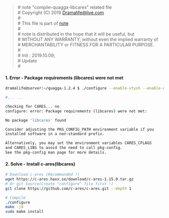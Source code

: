 > \# note "compile-quagga-libcares" related file  
\# Copyright (C) 2019 Dramalife@live.com  
\#   
\# This file is part of [note](https://github.com/Dramalife/note.git)  
\#   
\# note is distributed in the hope that it will be useful, but  
\# WITHOUT ANY WARRANTY; without even the implied warranty of  
\# MERCHANTABILITY or FITNESS FOR A PARTICULAR PURPOSE.  
\#  
\# Init : 2019.10.09;  
\# Update   
\#  
  



#### 1. Error - Package requirements (libcares) were not met

```bash
dramalife@server:~/quagga-1.2.4 $ ./configure --enable-vtysh --enable-user=root --enable-group=root --enable-vty-group=root

#... ...

checking for CARES... no
configure: error: Package requirements (libcares) were not met:

No package 'libcares' found

Consider adjusting the PKG_CONFIG_PATH environment variable if you
installed software in a non-standard prefix.

Alternatively, you may set the environment variables CARES_CFLAGS
and CARES_LIBS to avoid the need to call pkg-config.
See the pkg-config man page for more details.

```

#### 2. Solve - Install c-ares(libcares)

```bash
# Download c-ares (Recommanded !)
wget https://c-ares.haxx.se/download/c-ares-1.15.0.tar.gz
# Or git Source(Create "configure" file first !)
git clone https://github.com/c-ares/c-ares.git --depth 1

# Compile
./configure
make -j4
sudo make install
```

